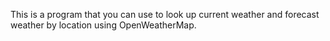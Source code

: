 This is a program that you can use to look up current weather and forecast weather by location using OpenWeatherMap.